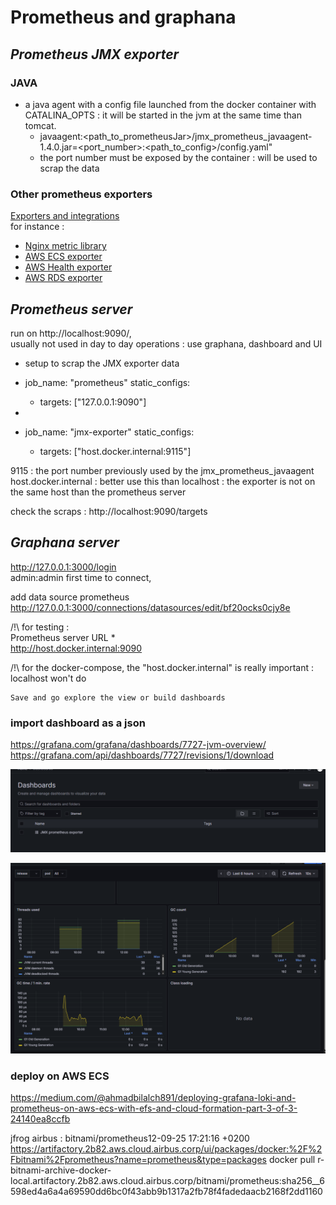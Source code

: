 # **Prometheus and graphana**


## ***Prometheus JMX exporter***     

### JAVA    
- a java agent with a config file launched from the docker container with CATALINA_OPTS : it will be started in the jvm at the same time than tomcat.
    - javaagent:<path_to_prometheusJar>/jmx_prometheus_javaagent-1.4.0.jar=<port_number>:<path_to_config>/config.yaml"
    - the port number must be exposed by the container : will be used to scrap the data

### Other prometheus exporters        
[Exporters and integrations](https://prometheus.io/docs/instrumenting/exporters/)     
for instance :      
- [Nginx metric library](https://github.com/knyar/nginx-lua-prometheus)  
- [AWS ECS exporter](https://github.com/slok/ecs-exporter)  
- [AWS Health exporter](https://github.com/Jimdo/aws-health-exporter)   
- [AWS RDS exporter](https://github.com/qonto/prometheus-rds-exporter)  


## ***Prometheus server***     

run on http://localhost:9090/,      
usually not used in day to day operations : use graphana, dashboard and UI      
- setup to scrap the JMX exporter data      


- job_name: "prometheus"
  static_configs:
    - targets: ["127.0.0.1:9090"]
- 
- job_name: "jmx-exporter"
  static_configs:
    - targets: ["host.docker.internal:9115"]

9115 : the port number previously used by the jmx_prometheus_javaagent 
host.docker.internal : better use this than localhost : the exporter is not on the same host than the prometheus server

check the scraps :
    http://localhost:9090/targets


## ***Graphana server***    

http://127.0.0.1:3000/login         
admin:admin first time to connect, 
 
add data source prometheus  
    http://127.0.0.1:3000/connections/datasources/edit/bf20ocks0cjy8e

/!\ for testing :       
    Prometheus server URL *         
    http://host.docker.internal:9090

/!\ for the docker-compose, the "host.docker.internal" is really important : localhost won't do 

    Save and go explore the view or build dashboards 

### import dashboard as a json
https://grafana.com/grafana/dashboards/7727-jvm-overview/
https://grafana.com/api/dashboards/7727/revisions/1/download

![grafanaDashboards001.png](picts/grafanaDashboards001.png)

![grafanaDashboards002.png](picts/grafanaDashboards002.png)



### deploy on AWS ECS 
https://medium.com/@ahmadbilalch891/deploying-grafana-loki-and-prometheus-on-aws-ecs-with-efs-and-cloud-formation-part-3-of-3-24140ea8ccfb

jfrog airbus : bitnami/prometheus12-09-25 17:21:16 +0200
https://artifactory.2b82.aws.cloud.airbus.corp/ui/packages/docker:%2F%2Fbitnami%2Fprometheus?name=prometheus&type=packages
docker pull r-bitnami-archive-docker-local.artifactory.2b82.aws.cloud.airbus.corp/bitnami/prometheus:sha256__6598ed4a6a4a69590dd6bc0f43abb9b1317a2fb78f4fadedaacb2168f2dd1160





